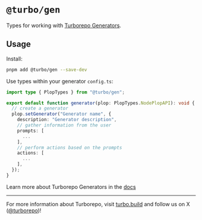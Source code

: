 # `@turbo/gen`

Types for working with [Turborepo Generators](https://turbo.build/docs/core-concepts/monorepos/code-generation).

## Usage

Install:

```bash
pnpm add @turbo/gen --save-dev
```

Use types within your generator `config.ts`:

```ts filename="turbo/generators/config.ts"
import type { PlopTypes } from "@turbo/gen";

export default function generator(plop: PlopTypes.NodePlopAPI): void {
  // create a generator
  plop.setGenerator("Generator name", {
    description: "Generator description",
    // gather information from the user
    prompts: [
      ...
    ],
    // perform actions based on the prompts
    actions: [
      ...
    ],
  });
}
```

Learn more about Turborepo Generators in the [docs](https://turbo.build/docs/core-concepts/monorepos/code-generation)

---

For more information about Turborepo, visit [turbo.build](https://turbo.build) and follow us on X ([@turborepo](https://x.com/turborepo))!
